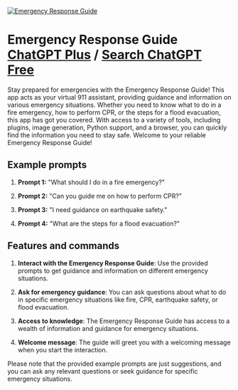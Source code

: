 
[![Emergency Response Guide](https://files.oaiusercontent.com/file-J2BqawVGFlpDtkUVrxZ93iDV?se=2123-10-18T21%3A02%3A58Z&sp=r&sv=2021-08-06&sr=b&rscc=max-age%3D31536000%2C%20immutable&rscd=attachment%3B%20filename%3D254d20b3-0f55-4a3a-b432-a362c192bdd8.png&sig=JuR4UxFR5B%2BX2dw5nwmczJJGK0ODNfwi%2B71zyFo8MWg%3D)](https://chat.openai.com/g/g-Ytn1HAKc4-emergency-response-guide)

# Emergency Response Guide [ChatGPT Plus](https://chat.openai.com/g/g-Ytn1HAKc4-emergency-response-guide) / [Search ChatGPT Free](https://gptcall.net/index.html#/?search=Emergency%20Response%20Guide)

Stay prepared for emergencies with the Emergency Response Guide! This app acts as your virtual 911 assistant, providing guidance and information on various emergency situations. Whether you need to know what to do in a fire emergency, how to perform CPR, or the steps for a flood evacuation, this app has got you covered. With access to a variety of tools, including plugins, image generation, Python support, and a browser, you can quickly find the information you need to stay safe. Welcome to your reliable Emergency Response Guide!

## Example prompts

1. **Prompt 1:** "What should I do in a fire emergency?"

2. **Prompt 2:** "Can you guide me on how to perform CPR?"

3. **Prompt 3:** "I need guidance on earthquake safety."

4. **Prompt 4:** "What are the steps for a flood evacuation?"

## Features and commands

1. **Interact with the Emergency Response Guide**: Use the provided prompts to get guidance and information on different emergency situations.

2. **Ask for emergency guidance**: You can ask questions about what to do in specific emergency situations like fire, CPR, earthquake safety, or flood evacuation.

3. **Access to knowledge**: The Emergency Response Guide has access to a wealth of information and guidance for emergency situations.

4. **Welcome message**: The guide will greet you with a welcoming message when you start the interaction.

Please note that the provided example prompts are just suggestions, and you can ask any relevant questions or seek guidance for specific emergency situations.


